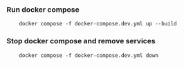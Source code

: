 ### Run docker compose

```
    docker compose -f docker-compose.dev.yml up --build
```

### Stop docker compose and remove services

```
    docker compose -f docker-compose.dev.yml down
```